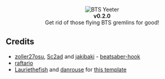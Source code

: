 <p align="center">
  <img src="https://github.com/IsGabriellaCurious/BTSYeeter/blob/master/cover-small.png" alt="BTS Yeeter" /> <br>
  <b>v0.2.0</b></br>
  Get rid of those flying BTS gremlins for good!
</p>

## Credits

* [zoller27osu](https://github.com/zoller27osu), [Sc2ad](https://github.com/Sc2ad) and [jakibaki](https://github.com/jakibaki) - [beatsaber-hook](https://github.com/sc2ad/beatsaber-hook)
* [raftario](https://github.com/raftario) 
* [Lauriethefish](https://github.com/Lauriethefish) and [danrouse](https://github.com/danrouse) for [this template](https://github.com/Lauriethefish/quest-mod-template)

